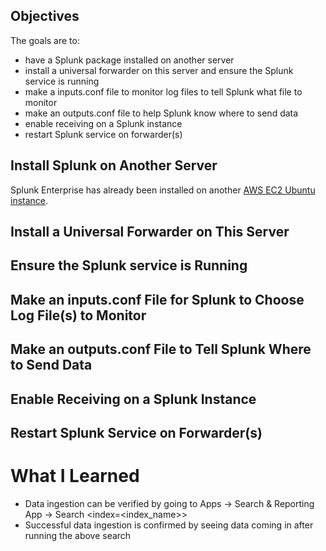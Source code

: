 ## Objectives
The goals are to:
- have a Splunk package installed on another server
- install a universal forwarder on this server and ensure the Splunk service is running
- make a inputs.conf file to monitor log files to tell Splunk what file to monitor
- make an outputs.conf file to help Splunk know where to send data
- enable receiving on a Splunk instance
- restart Splunk service on forwarder(s)

## Install Splunk on Another Server

Splunk Enterprise has already been installed on another [AWS EC2 Ubuntu instance](https://github.com/kiyagak/Splunk-Portfolio/blob/main/EC2-Install.md).  

## Install a Universal Forwarder on This Server 

## Ensure the Splunk service is Running

## Make an inputs.conf File for Splunk to Choose Log File(s) to Monitor

## Make an outputs.conf File to Tell Splunk Where to Send Data

## Enable Receiving on a Splunk Instance

## Restart Splunk Service on Forwarder(s)



# What I Learned
- Data ingestion can be verified by going to Apps -> Search & Reporting App -> Search <index=<index_name>>
- Successful data ingestion is confirmed by seeing data coming in after running the above search

